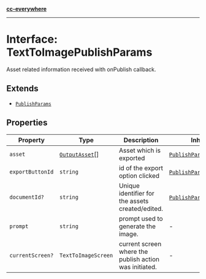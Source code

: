 [**cc-everywhere**](../../../../../index.md)

***

# Interface: TextToImagePublishParams

Asset related information received with onPublish callback.

## Extends

- [`PublishParams`](publish-params.md)

## Properties

| Property | Type | Description | Inherited from |
| ------ | ------ | ------ | ------ |
| `asset` | [`OutputAsset`](../../asset-types/interfaces/output-asset.md)[] | Asset which is exported | [`PublishParams`](publish-params.md).[`asset`](publish-params.md#asset) |
| `exportButtonId` | `string` | id of the export option clicked | [`PublishParams`](publish-params.md).[`exportButtonId`](publish-params.md#exportbuttonid) |
| `documentId?` | `string` | Unique identifier for the assets created/edited. | [`PublishParams`](publish-params.md).[`documentId`](publish-params.md#documentid) |
| `prompt` | `string` | prompt used to generate the image. | - |
| `currentScreen?` | `TextToImageScreen` | current screen where the publish action was initiated. | - |
